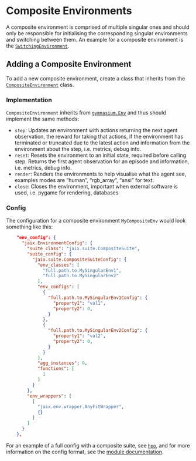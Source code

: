 # Composite Environments

A composite environment is comprised of multiple singular ones and should only be responsible for initialising the corresponding singular environments and switching between them. An example for a composite environment is the [`SwitchingEnvironment`](jaix/env/composite/switching_environment.py).
 

## Adding a Composite Environment

To add a new composite environment, create a class that inherits from the [`CompositeEnvironment`](/jaix/env/composite/composite_environment.py) class.

### Implementation 

`CompositeEnvironment` inherits from [`gymnasium.Env`](https://gymnasium.farama.org/api/env/) and thus should implement the same methods:
* `step`: Updates an environment with actions returning the next agent observation, the reward for taking that actions, if the environment has terminated or truncated due to the latest action and information from the environment about the step, i.e. metrics, debug info.
* `reset`: Resets the environment to an initial state, required before calling step. Returns the first agent observation for an episode and information, i.e. metrics, debug info.
* `render`: Renders the environments to help visualise what the agent see, examples modes are “human”, “rgb_array”, “ansi” for text.
* `close`: Closes the environment, important when external software is used, i.e. pygame for rendering, databases

### Config

The configuration for a composite environment `MyCompositeEnv` would look something like this:
```json
    "env_config": {
      "jaix.EnvironmentConfig": {
        "suite_class": "jaix.suite.CompositeSuite",
        "suite_config": {
          "jaix.suite.CompositeSuiteConfig": {
            "env_classes": [
              "full.path.to.MySingularEnv1",
              "full.path.to.MySingularEnv2"
            ],
            "env_configs": [
              {
                "full.path.to.MySingularEnv1Config": {
                  "property1": "val1",
                  "property2": 0,
                }
              },
              {
                "full.path.to.MySingularEnv2Config": {
                  "property1": "val2",
                  "property2": 0,
                }
              }
            ],
            "agg_instances": 0,
            "functions": [
              1
            ]
          }
        },
        "env_wrappers": [
          [
            "jaix.env.wrapper.AnyFitWrapper",
            {}
          ]
        ]
      }
    },
```

For an example of a full config with a composite suite, see [`hpo`](/experiments/hpo/binary_comp.json), and for more information on the config format, see the [module documentation](https://github.com/TAI-src/ttex/tree/main/ttex/config).

